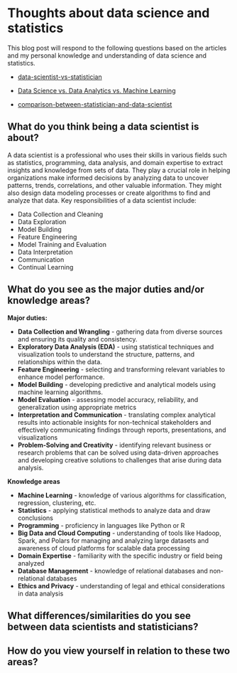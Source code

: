# Thoughts about data science and statistics

This blog post will respond to the following questions based on the articles and my personal knowledge and understanding of data science and statistics.

  - [data-scientist-vs-statistician](https://www.indeed.com/career-advice/finding-a-job/data-scientist-vs-statistician)

  - [Data Science vs. Data Analytics vs. Machine Learning](https://www.simplilearn.com/data-science-vs-data-analytics-vs-machine-learning-article)

  - [comparison-between-statistician-and-data-scientist](https://scientistcafe.com/ids/comparison-between-statistician-and-data-scientist.html)

## What do you think being a data scientist is about? 

A data scientist is a professional who uses their skills in various fields such as statistics, programming, data analysis, and domain expertise to extract insights and knowledge from sets of data. They play a crucial role in helping organizations make informed decisions by analyzing data to uncover patterns, trends, correlations, and other valuable information. They might also design data modeling processes or create algorithms to find and analyze that data. Key responsibilities of a data scientist include:
  - Data Collection and Cleaning
  - Data Exploration
  - Model Building
  - Feature Engineering
  - Model Training and Evaluation
  - Data Interpretation
  - Communication
  - Continual Learning




## What do you see as the major duties and/or knowledge areas?

**Major duties:**
  - **Data Collection and Wrangling** - gathering data from diverse sources and ensuring its quality and consistency.
  - **Exploratory Data Analysis (EDA)** - using statistical techniques and visualization tools to understand the structure, patterns, and relationships within the data.
  - **Feature Engineering** - selecting and transforming relevant variables to enhance model performance.
  - **Model Building** - developing predictive and analytical models using machine learning algorithms.
  - **Model Evaluation** - assessing model accuracy, reliability, and generalization using appropriate metrics
  - **Interpretation and Communication** - translating complex analytical results into actionable insights for non-technical stakeholders and effectively communicating findings through reports, presentations, and visualizations
  - **Problem-Solving and Creativity** - identifying relevant business or research problems that can be solved using data-driven approaches and developing creative solutions to challenges that arise during data analysis.

 **Knowledge areas**
  - **Machine Learning** - knowledge of various algorithms for classification, regression, clustering, etc.
  - **Statistics** - applying statistical methods to analyze data and draw conclusions
  - **Programming** - proficiency in languages like Python or R
  - **Big Data and Cloud Computing** - understanding of tools like Hadoop, Spark, and Polars for managing and analyzing large datasets and awareness of cloud platforms for scalable data processing
  - **Domain Expertise** - familiarity with the specific industry or field being analyzed
  - **Database Management** - knowledge of relational databases and non-relational databases
  - **Ethics and Privacy** - understanding of legal and ethical considerations in data analysis
 

## What differences/similarities do you see between data scientists and statisticians?

## How do you view yourself in relation to these two areas?
